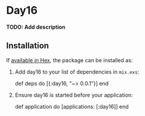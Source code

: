 # Day16

**TODO: Add description**

## Installation

If [available in Hex](https://hex.pm/docs/publish), the package can be installed as:

  1. Add day16 to your list of dependencies in `mix.exs`:

        def deps do
          [{:day16, "~> 0.0.1"}]
        end

  2. Ensure day16 is started before your application:

        def application do
          [applications: [:day16]]
        end

